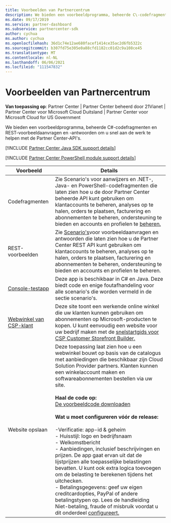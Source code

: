 ```yaml
---
title: Voorbeelden van Partnercentrum
description: We bieden een voorbeeldprogramma, beheerde C\-codefragmenten en REST-voorbeeldaanvragen en -antwoorden om u te helpen snel aan de werk te gaan met de Partner Center-API's.
ms.date: 09/17/2019
ms.service: partner-dashboard
ms.subservice: partnercenter-sdk
author: cychua
ms.author: cychua
ms.openlocfilehash: 36d1c74e12ae680facef1414ce35ac2d6fb5322c
ms.sourcegitcommit: b307fd75e305e0a88cfd1182cc01d2c9a108ce45
ms.translationtype: MT
ms.contentlocale: nl-NL
ms.lasthandoff: 06/06/2021
ms.locfileid: "111547832"
---
```

# <a name="partner-center-samples"></a>Voorbeelden van Partnercentrum

**Van toepassing op**: Partner Center | Partner Center beheerd door 21Vianet | Partner Center voor Microsoft Cloud Duitsland | Partner Center voor Microsoft Cloud for US Government

We bieden een voorbeeldprogramma, beheerde C#-codefragmenten en REST-voorbeeldaanvragen en -antwoorden om u snel aan de werk te helpen met de Partner Center-API's.

[!INCLUDE [Partner Center Java SDK support details](../includes/java-sdk-support.md)]

[!INCLUDE [Partner Center PowerShell module support details](../includes/powershell-module-support.md)]

| Voorbeeld                                                        | Details                                             |
|---------------------------------------------------------------|-----------------------------------------------------|
| Codefragmenten                                                 | Zie Scenario's voor aanwijzers en .NET-, Java- en PowerShell-codefragmenten die laten zien hoe u de door Partner Center beheerde API kunt gebruiken om klantaccounts te beheren, analyses op te halen, orders te plaatsen, facturering en abonnementen te beheren, ondersteuning te bieden en accounts en profielen te [beheren.](scenarios.md)                                                                          |
| REST-voorbeelden                                                  | Zie [Scenario's](scenarios.md)voor voorbeeldaanvragen en antwoorden die laten zien hoe u de Partner Center REST API kunt gebruiken om klantaccounts te beheren, analyses op te halen, orders te plaatsen, facturering en abonnementen te beheren, ondersteuning te bieden en accounts en profielen te beheren.                                                                                                       |
| [Console-testapp](console-test-app.md)                       | Deze app is beschikbaar in C# en Java. Deze biedt code en enige foutafhandeling voor alle scenario's die worden vermeld in de sectie scenario's.                                                                        |
| [Webwinkel van CSP-klant](csp-customer-web-storefront.md) | Deze site toont een werkende online winkel die uw klanten kunnen gebruiken om abonnementen op Microsoft-producten te kopen. U kunt eenvoudig een website voor uw bedrijf maken met de [snelstartgids voor CSP Customer Storefront Builder.](csp-customer-storefront-builder-quick-start-guide-.md)                                                              |
| Website opslaan                                                | Deze toepassing laat zien hoe u een webwinkel bouwt op basis van de catalogus met aanbiedingen die beschikbaar zijn Cloud Solution Provider partners. Klanten kunnen een winkelaccount maken en softwareabonnementen bestellen via uw site.<br/><br/>                  **Haal de code op:**<br/> [De voorbeeldcode downloaden](https://go.microsoft.com/fwlink/p/?LinkId=746683)<br/><br/>                                            **Wat u moet configureren vóór de release:**<br/><br/> -Verificatie: app-id & geheim<br/> - Huisstijl: logo en bedrijfsnaam<br/> - Welkomstbericht<br/> - Aanbiedingen, inclusief beschrijvingen en prijzen. De app gaat ervan uit dat de lijstprijzen alle toepasselijke belastingen bevatten. U kunt ook extra logica toevoegen om de belasting te berekenen tijdens het uitchecken.<br/> - Betalingsgegevens: geef uw eigen creditcardopties, PayPal of andere betalingstypen op. Lees de handleiding Niet-betaling, fraude of misbruik voordat u dit onderdeel [configureert.](/partner-center/non-payment-fraud-misuse) |